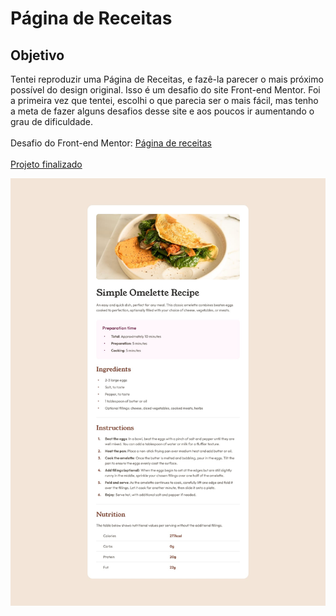 # Página de Receitas

## Objetivo <br>
Tentei reproduzir uma Página de Receitas, e fazê-la parecer o mais próximo possível do design original. Isso é um desafio do site Front-end Mentor. Foi a primeira vez que tentei, escolhi o que parecia ser o mais fácil, mas tenho a meta de fazer alguns desafios desse site e aos poucos ir aumentando o grau de dificuldade.<br>
<br>Desafio do Front-end Mentor: [Página de receitas](https://www.frontendmentor.io/challenges/recipe-page-KiTsR8QQKm)<br>
<br>[Projeto finalizado](https://evertonsantoos.github.io/Front-end-Mentor/)<br>

<img src="design/desktop-design.jpg" alt="imagem-ilustrativa">
